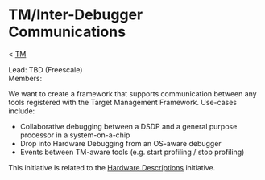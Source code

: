 

TM/Inter-Debugger Communications
================================

< [TM](/TM "TM")

Lead: TBD (Freescale)  
Members:

We want to create a framework that supports communication between any tools registered with the Target Management Framework. Use-cases include:

*   Collaborative debugging between a DSDP and a general purpose processor in a system-on-a-chip
*   Drop into Hardware Debugging from an OS-aware debugger
*   Events between TM-aware tools (e.g. start profiling / stop profiling)

This initiative is related to the [Hardware Descriptions](/DSDP/DD/Spirit "DSDP/DD/Spirit") initiative.

